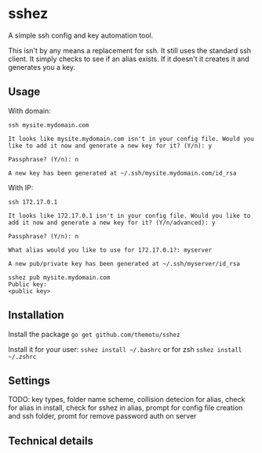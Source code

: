 # sshez
A simple ssh config and key automation tool.

This isn't by any means a replacement for ssh. It still uses the standard ssh client. It simply checks to see if an alias exists. If it doesn't it creates it and generates you a key.


## Usage

With domain:
```
ssh mysite.mydomain.com

It looks like mysite.mydomain.com isn't in your config file. Would you like to add it now and generate a new key for it? (Y/n): y

Passphrase? (Y/n): n

A new key has been generated at ~/.ssh/mysite.mydomain.com/id_rsa
```

With IP:
```
ssh 172.17.0.1

It looks like 172.17.0.1 isn't in your config file. Would you like to add it now and generate a new key for it? (Y/n/advanced): y

Passphrase? (Y/n): n

What alias would you like to use for 172.17.0.1?: myserver

A new pub/private key has been generated at ~/.ssh/myserver/id_rsa
```

```
sshez pub mysite.mydomain.com
Public key:
<public key>
```

## Installation
Install the package
`go get github.com/themotu/sshez`

Install it for your user:
`sshez install ~/.bashrc` or for zsh `sshez install ~/.zshrc`

## Settings
TODO: key types, folder name scheme, collision detecion for alias, check for alias in install, check for sshez in alias, prompt for config file creation and ssh folder, promt for remove password auth on server

## Technical details

